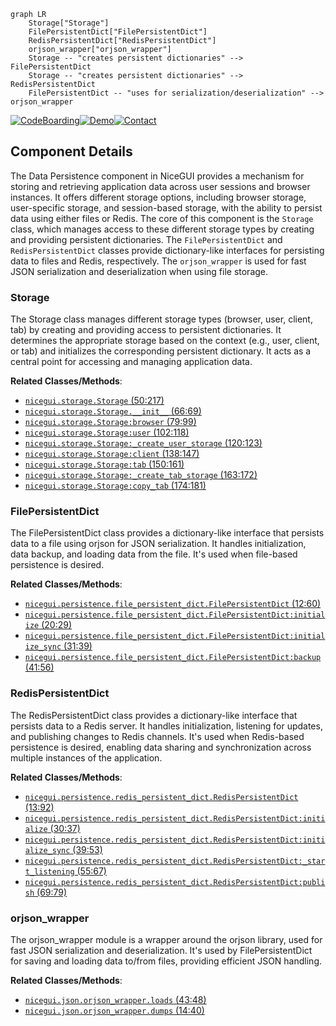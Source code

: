 ```mermaid
graph LR
    Storage["Storage"]
    FilePersistentDict["FilePersistentDict"]
    RedisPersistentDict["RedisPersistentDict"]
    orjson_wrapper["orjson_wrapper"]
    Storage -- "creates persistent dictionaries" --> FilePersistentDict
    Storage -- "creates persistent dictionaries" --> RedisPersistentDict
    FilePersistentDict -- "uses for serialization/deserialization" --> orjson_wrapper
```
[![CodeBoarding](https://img.shields.io/badge/Generated%20by-CodeBoarding-9cf?style=flat-square)](https://github.com/CodeBoarding/GeneratedOnBoardings)[![Demo](https://img.shields.io/badge/Try%20our-Demo-blue?style=flat-square)](https://www.codeboarding.org/demo)[![Contact](https://img.shields.io/badge/Contact%20us%20-%20codeboarding@gmail.com-lightgrey?style=flat-square)](mailto:codeboarding@gmail.com)

## Component Details

The Data Persistence component in NiceGUI provides a mechanism for storing and retrieving application data across user sessions and browser instances. It offers different storage options, including browser storage, user-specific storage, and session-based storage, with the ability to persist data using either files or Redis. The core of this component is the `Storage` class, which manages access to these different storage types by creating and providing persistent dictionaries. The `FilePersistentDict` and `RedisPersistentDict` classes provide dictionary-like interfaces for persisting data to files and Redis, respectively. The `orjson_wrapper` is used for fast JSON serialization and deserialization when using file storage.

### Storage
The Storage class manages different storage types (browser, user, client, tab) by creating and providing access to persistent dictionaries. It determines the appropriate storage based on the context (e.g., user, client, or tab) and initializes the corresponding persistent dictionary. It acts as a central point for accessing and managing application data.


**Related Classes/Methods**:

- <a href="https://github.com/zauberzeug/nicegui/blob/master/nicegui/storage.py#L50-L217" target="_blank" rel="noopener noreferrer">`nicegui.storage.Storage` (50:217)</a>
- <a href="https://github.com/zauberzeug/nicegui/blob/master/nicegui/storage.py#L66-L69" target="_blank" rel="noopener noreferrer">`nicegui.storage.Storage.__init__` (66:69)</a>
- <a href="https://github.com/zauberzeug/nicegui/blob/master/nicegui/storage.py#L79-L99" target="_blank" rel="noopener noreferrer">`nicegui.storage.Storage:browser` (79:99)</a>
- <a href="https://github.com/zauberzeug/nicegui/blob/master/nicegui/storage.py#L102-L118" target="_blank" rel="noopener noreferrer">`nicegui.storage.Storage:user` (102:118)</a>
- <a href="https://github.com/zauberzeug/nicegui/blob/master/nicegui/storage.py#L120-L123" target="_blank" rel="noopener noreferrer">`nicegui.storage.Storage:_create_user_storage` (120:123)</a>
- <a href="https://github.com/zauberzeug/nicegui/blob/master/nicegui/storage.py#L138-L147" target="_blank" rel="noopener noreferrer">`nicegui.storage.Storage:client` (138:147)</a>
- <a href="https://github.com/zauberzeug/nicegui/blob/master/nicegui/storage.py#L150-L161" target="_blank" rel="noopener noreferrer">`nicegui.storage.Storage:tab` (150:161)</a>
- <a href="https://github.com/zauberzeug/nicegui/blob/master/nicegui/storage.py#L163-L172" target="_blank" rel="noopener noreferrer">`nicegui.storage.Storage:_create_tab_storage` (163:172)</a>
- <a href="https://github.com/zauberzeug/nicegui/blob/master/nicegui/storage.py#L174-L181" target="_blank" rel="noopener noreferrer">`nicegui.storage.Storage:copy_tab` (174:181)</a>


### FilePersistentDict
The FilePersistentDict class provides a dictionary-like interface that persists data to a file using orjson for JSON serialization. It handles initialization, data backup, and loading data from the file. It's used when file-based persistence is desired.


**Related Classes/Methods**:

- <a href="https://github.com/zauberzeug/nicegui/blob/master/nicegui/persistence/file_persistent_dict.py#L12-L60" target="_blank" rel="noopener noreferrer">`nicegui.persistence.file_persistent_dict.FilePersistentDict` (12:60)</a>
- <a href="https://github.com/zauberzeug/nicegui/blob/master/nicegui/persistence/file_persistent_dict.py#L20-L29" target="_blank" rel="noopener noreferrer">`nicegui.persistence.file_persistent_dict.FilePersistentDict:initialize` (20:29)</a>
- <a href="https://github.com/zauberzeug/nicegui/blob/master/nicegui/persistence/file_persistent_dict.py#L31-L39" target="_blank" rel="noopener noreferrer">`nicegui.persistence.file_persistent_dict.FilePersistentDict:initialize_sync` (31:39)</a>
- <a href="https://github.com/zauberzeug/nicegui/blob/master/nicegui/persistence/file_persistent_dict.py#L41-L56" target="_blank" rel="noopener noreferrer">`nicegui.persistence.file_persistent_dict.FilePersistentDict:backup` (41:56)</a>


### RedisPersistentDict
The RedisPersistentDict class provides a dictionary-like interface that persists data to a Redis server. It handles initialization, listening for updates, and publishing changes to Redis channels. It's used when Redis-based persistence is desired, enabling data sharing and synchronization across multiple instances of the application.


**Related Classes/Methods**:

- <a href="https://github.com/zauberzeug/nicegui/blob/master/nicegui/persistence/redis_persistent_dict.py#L13-L92" target="_blank" rel="noopener noreferrer">`nicegui.persistence.redis_persistent_dict.RedisPersistentDict` (13:92)</a>
- <a href="https://github.com/zauberzeug/nicegui/blob/master/nicegui/persistence/redis_persistent_dict.py#L30-L37" target="_blank" rel="noopener noreferrer">`nicegui.persistence.redis_persistent_dict.RedisPersistentDict:initialize` (30:37)</a>
- <a href="https://github.com/zauberzeug/nicegui/blob/master/nicegui/persistence/redis_persistent_dict.py#L39-L53" target="_blank" rel="noopener noreferrer">`nicegui.persistence.redis_persistent_dict.RedisPersistentDict:initialize_sync` (39:53)</a>
- <a href="https://github.com/zauberzeug/nicegui/blob/master/nicegui/persistence/redis_persistent_dict.py#L55-L67" target="_blank" rel="noopener noreferrer">`nicegui.persistence.redis_persistent_dict.RedisPersistentDict:_start_listening` (55:67)</a>
- <a href="https://github.com/zauberzeug/nicegui/blob/master/nicegui/persistence/redis_persistent_dict.py#L69-L79" target="_blank" rel="noopener noreferrer">`nicegui.persistence.redis_persistent_dict.RedisPersistentDict:publish` (69:79)</a>


### orjson_wrapper
The orjson_wrapper module is a wrapper around the orjson library, used for fast JSON serialization and deserialization. It's used by FilePersistentDict for saving and loading data to/from files, providing efficient JSON handling.


**Related Classes/Methods**:

- <a href="https://github.com/zauberzeug/nicegui/blob/master/nicegui/json/orjson_wrapper.py#L43-L48" target="_blank" rel="noopener noreferrer">`nicegui.json.orjson_wrapper.loads` (43:48)</a>
- <a href="https://github.com/zauberzeug/nicegui/blob/master/nicegui/json/orjson_wrapper.py#L14-L40" target="_blank" rel="noopener noreferrer">`nicegui.json.orjson_wrapper.dumps` (14:40)</a>